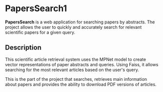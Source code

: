 # PapersSearch1

**PapersSearch** is a web application for searching papers by abstracts. The project allows the user to quickly and accurately search for relevant scientific papers for a given query.

## Description

This scientific article retrieval system uses the MPNet model to create vector representations of paper abstracts and queries. Using Faiss, it allows searching for the most relevant articles based on the user's query.

This is the part of the project that searches, retrieves main information about papers and provides the ability to download PDF versions of articles.
